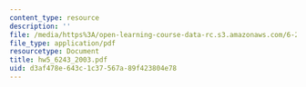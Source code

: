 ```yaml
---
content_type: resource
description: ''
file: /media/https%3A/open-learning-course-data-rc.s3.amazonaws.com/6-243j-dynamics-of-nonlinear-systems-fall-2003/d3af478e643c1c37567a89f423804e78_hw5_6243_2003.pdf
file_type: application/pdf
resourcetype: Document
title: hw5_6243_2003.pdf
uid: d3af478e-643c-1c37-567a-89f423804e78
---
```


